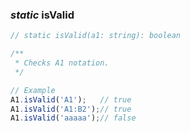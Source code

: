### <a name="isvalid"></a> *static* isValid
```js
// static isValid(a1: string): boolean

/**
 * Checks A1 notation.
 */

// Example
A1.isValid('A1');   // true
A1.isValid('A1:B2');// true
A1.isValid('aaaaa');// false
```
